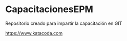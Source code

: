 # CapacitacionesEPM
Repositorio creado para impartir la capacitación en GIT

https://www.katacoda.com
